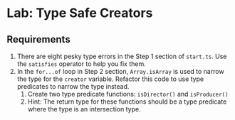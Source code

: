 # Lab: Type Safe Creators

## Requirements

1. There are eight pesky type errors in the Step 1 section of `start.ts`. Use the `satisfies` operator to help you fix them.
2. In the `for...of` loop in Step 2 section, `Array.isArray` is used to narrow the type for the `creator` variable. Refactor this code to use type predicates to narrow the type instead.
    1. Create two type predicate functions: `isDirector()` and `isProducer()`
    2. Hint: The return type for these functions should be a type predicate where the type is an intersection type.
